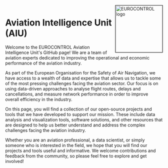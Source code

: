 <img style='border: 1px solid black' align="right" width="150" src="https://ansperformance.eu/images/EUROCONTROL-logo-standard-rgb.png" alt="EUROCONTROL logo" />


# Aviation Intelligence Unit (AIU)

Welcome to the EUROCONTROL Aviation Intelligence Unit's GitHub page! We are a team of aviation experts dedicated to improving the operational and economic performance of the aviation industry.

As part of the European Organisation for the Safety of Air Navigation, we have access to a wealth of data and expertise that allows us to tackle some of the most pressing challenges facing the aviation sector. Our focus is on using data-driven approaches to analyse flight routes, delays and cancellations, and measure network performance in order to improve overall efficiency in the industry.

On this page, you will find a collection of our open-source projects and tools that we have developed to support our mission. These include data analysis and visualization tools, software solutions, and other resources that are designed to help us better understand and address the complex challenges facing the aviation industry.

Whether you are an aviation professional, a data scientist, or simply someone who is interested in the field, we hope that you will find our projects and tools useful and informative. We welcome contributions and feedback from the community, so please feel free to explore and get involved!

